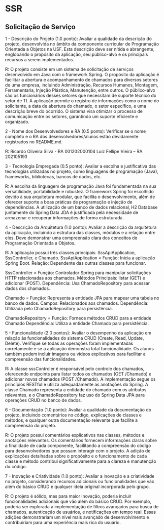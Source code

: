 # SSR
## Solicitação de Serviço

1 - Descrição do Projeto (1.0 ponto): Avaliar a qualidade da descrição do projeto, desenvolvida no âmbito da componente curricular de Programação Orientada a Objetos na USF. Esta descrição deve ser nítida e abrangente, englobando o propósito da aplicação, seu público-alvo e os principais recursos a serem implementados.

R: O projeto consiste em um sistema de solicitação de serviços desenvolvido em Java com o framework Spring. O propósito da aplicação é facilitar a abertura e acompanhamento de chamados para diversos setores de uma empresa, incluindo Administração, Recursos Humanos, Montagem, Ferramentaria, Injeção Plástica, Manutenção, entre outros. O público-alvo são os funcionários desses setores que necessitam de suporte técnico do setor de TI. A aplicação permite o registro de informações como o nome do solicitante, a data de abertura do chamado, o setor específico, e uma descrição breve do ocorrido. O sistema visa otimizar o processo de comunicação entre os setores, garantindo um suporte eficiente e organizado.

2 - Nome dos Desenvolvedores e RA (0.5 ponto): Verificar se o nome completo e o RA dos desenvolvedores/alunos estão devidamente registrados no README.md.

R: Ricardo Oliveira Silva - RA 001202000104
   Luiz Fellipe Vieira – RA 202105193

3 - Tecnologia Empregada (0.5 ponto):  Avaliar a escolha e justificativa das tecnologias utilizadas no projeto, como linguagens de programação (Java), frameworks, bibliotecas, bancos de dados, etc.

R: A escolha da linguagem de programação Java foi fundamentada na sua versatilidade, portabilidade e robustez. O framework Spring foi escolhido devido à sua arquitetura modular, que facilita o desenvolvimento, além de oferecer suporte a boas práticas de programação e injeção de dependências. A utilização de um banco de dados relacional, H2 Database juntamente do Spring Data JDA é justificada pela necessidade de armazenar e recuperar informações de forma estruturada.

4 - Descrição da Arquitetura (1.0 ponto): Avaliar a descrição da arquitetura da aplicação, incluindo a estrutura das classes, módulos e a relação entre eles. Deve demonstrar uma compreensão clara dos conceitos de Programação Orientada a Objetos.

R: A aplicação possui três classes principais: SssApiApplication, SssController, e Chamado.
   SssApiApplication = Função: Inicia a aplicação Spring Boot.
                       Relação: Dependente das outras classes para funcionar.
                       
   SssController = Função: Controlador Spring para manipular solicitações HTTP relacionadas aos chamados.
                   Métodos Principais: listar (GET) e adicionar (POST).
                   Dependência: Usa ChamadoRepository para acessar dados dos chamados.
                   
   Chamado = Função: Representa a entidade JPA para mapear uma tabela no banco de dados.
             Campos: Relacionados aos chamados.
             Dependência: Utilizada pelo ChamadoRepository para persistência.
             
   ChamadoRepository = Função: Fornece métodos CRUD para a entidade Chamado
                       Dependência: Utiliza a entidade Chamado para persistência.
                       
5 - Funcionalidade (2.0 pontos): Avaliar o desempenho da aplicação em relação às funcionalidades do sistema CRUD (Create, Read, Update, Delete). Verifique se todas as operações foram implementadas corretamente e se a aplicação demonstra total funcionalidade. Os alunos também podem incluir imagens ou vídeos explicativos para facilitar a compreensão das funcionalidades.

R: A classe sssControler é responsável pelo controle dos chamados, oferecendo endpoints para listar todos os chamados (GET /Chamado) e adicionar novos chamados (POST /Chamado). A implementação segue os princípios RESTful e utiliza adequadamente as anotações do Spring. A classe Chamado representa a entidade do chamado com os atributos relevantes, e o ChamadoRepository faz uso do Spring Data JPA para operações CRUD no banco de dados.

6 - Documentação (1.0 ponto): Avaliar a qualidade da documentação do projeto, incluindo comentários no código, explicações de classes e métodos, e qualquer outra documentação relevante que facilite a compreensão do projeto.

R: O projeto possui comentários explicativos nas classes, métodos e anotações relevantes. Os comentários fornecem informações claras sobre a finalidade de cada componente, facilitando a compreensão do código para desenvolvedores que possam interagir com o projeto. A adição de explicações detalhadas sobre o propósito e o funcionamento de cada classe e método contribui significativamente para a clareza e manutenção do código.

7 - Inovação e Criatividade (1.0 ponto): Avaliar a inovação e a criatividade no projeto, considerando recursos adicionais ou funcionalidades que vão além do básico CRUD e qualquer ideia original incorporada pelo grupo.

R: O projeto é sólido, mas para maior inovação, poderia incluir funcionalidades adicionais que vão além do básico CRUD. Por exemplo, poderia ser explorada a implementação de filtros avançados para busca de chamados, autenticação de usuários, e notificações em tempo real. Essas adições demonstrariam um nível mais avançado de desenvolvimento e contribuiriam para uma experiência mais rica do usuário.




